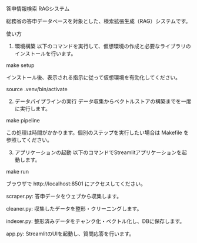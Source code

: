 答申情報検索 RAGシステム

総務省の答申データベースを対象とした、検索拡張生成（RAG）システムです。

使い方
1. 環境構築
以下のコマンドを実行して、仮想環境の作成と必要なライブラリのインストールを行います。

make setup

インストール後、表示される指示に従って仮想環境を有効化してください。

source .venv/bin/activate

2. データパイプラインの実行
データ収集からベクトルストアの構築までを一度に実行します。

make pipeline

この処理は時間がかかります。個別のステップを実行したい場合は Makefile を参照してください。

3. アプリケーションの起動
以下のコマンドでStreamlitアプリケーションを起動します。

make run

ブラウザで http://localhost:8501 にアクセスしてください。

scraper.py: 答申データをウェブから収集します。

cleaner.py: 収集したデータを整形・クリーニングします。

indexer.py: 整形済みデータをチャンク化・ベクトル化し、DBに保存します。

app.py: StreamlitのUIを起動し、質問応答を行います。